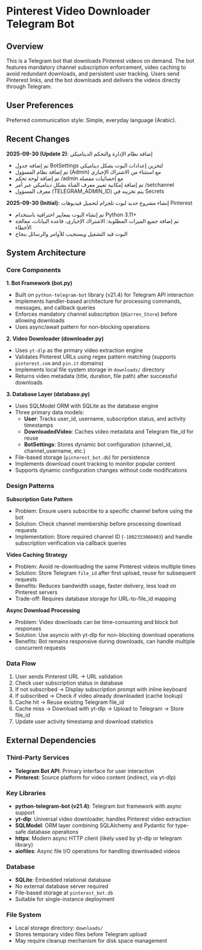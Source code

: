 # Pinterest Video Downloader Telegram Bot

## Overview

This is a Telegram bot that downloads Pinterest videos on demand. The bot features mandatory channel subscription enforcement, video caching to avoid redundant downloads, and persistent user tracking. Users send Pinterest links, and the bot downloads and delivers the videos directly through Telegram.

## User Preferences

Preferred communication style: Simple, everyday language (Arabic).

## Recent Changes

**2025-09-30 (Update 2)**: إضافة نظام الإدارة والتحكم الديناميكي
- تم إضافة جدول BotSettings لتخزين إعدادات البوت بشكل ديناميكي
- تم إضافة نظام المسؤول (Admin) مع استثناء من الاشتراك الإجباري
- تم إضافة لوحة تحكم /admin مع إحصائيات مفصلة
- تم إضافة إمكانية تغيير معرف القناة بشكل ديناميكي عبر أمر /setchannel
- معرف المسؤول (TELEGRAM_ADMIN_ID) يتم تخزينه في Secrets

**2025-09-30 (Initial)**: إنشاء مشروع جديد لبوت تلجرام لتحميل فيديوهات Pinterest
- تم إنشاء البوت بمعايير احترافية باستخدام Python 3.11+
- تم إضافة جميع الميزات المطلوبة: الاشتراك الإجباري، قاعدة البيانات، معالجة الأخطاء
- البوت قيد التشغيل ويستجيب للأوامر والرسائل بنجاح

## System Architecture

### Core Components

**1. Bot Framework (bot.py)**
- Built on `python-telegram-bot` library (v21.4) for Telegram API interaction
- Implements handler-based architecture for processing commands, messages, and callback queries
- Enforces mandatory channel subscription (`@Garren_Store`) before allowing downloads
- Uses async/await pattern for non-blocking operations

**2. Video Downloader (downloader.py)**
- Uses `yt-dlp` as the primary video extraction engine
- Validates Pinterest URLs using regex pattern matching (supports `pinterest.com` and `pin.it` domains)
- Implements local file system storage in `downloads/` directory
- Returns video metadata (title, duration, file path) after successful downloads

**3. Database Layer (database.py)**
- Uses SQLModel ORM with SQLite as the database engine
- Three primary data models:
  - **User**: Tracks user_id, username, subscription status, and activity timestamps
  - **DownloadedVideo**: Caches video metadata and Telegram file_id for reuse
  - **BotSettings**: Stores dynamic bot configuration (channel_id, channel_username, etc.)
- File-based storage (`pinterest_bot.db`) for persistence
- Implements download count tracking to monitor popular content
- Supports dynamic configuration changes without code modifications

### Design Patterns

**Subscription Gate Pattern**
- Problem: Ensure users subscribe to a specific channel before using the bot
- Solution: Check channel membership before processing download requests
- Implementation: Store required channel ID (`-1002353060403`) and handle subscription verification via callback queries

**Video Caching Strategy**
- Problem: Avoid re-downloading the same Pinterest videos multiple times
- Solution: Store Telegram `file_id` after first upload, reuse for subsequent requests
- Benefits: Reduces bandwidth usage, faster delivery, less load on Pinterest servers
- Trade-off: Requires database storage for URL-to-file_id mapping

**Async Download Processing**
- Problem: Video downloads can be time-consuming and block bot responses
- Solution: Use asyncio with yt-dlp for non-blocking download operations
- Benefits: Bot remains responsive during downloads, can handle multiple concurrent requests

### Data Flow

1. User sends Pinterest URL → URL validation
2. Check user subscription status in database
3. If not subscribed → Display subscription prompt with inline keyboard
4. If subscribed → Check if video already downloaded (cache lookup)
5. Cache hit → Reuse existing Telegram file_id
6. Cache miss → Download with yt-dlp → Upload to Telegram → Store file_id
7. Update user activity timestamp and download statistics

## External Dependencies

### Third-Party Services
- **Telegram Bot API**: Primary interface for user interaction
- **Pinterest**: Source platform for video content (indirect, via yt-dlp)

### Key Libraries
- **python-telegram-bot (v21.4)**: Telegram bot framework with async support
- **yt-dlp**: Universal video downloader, handles Pinterest video extraction
- **SQLModel**: ORM layer combining SQLAlchemy and Pydantic for type-safe database operations
- **httpx**: Modern async HTTP client (likely used by yt-dlp or telegram library)
- **aiofiles**: Async file I/O operations for handling downloaded videos

### Database
- **SQLite**: Embedded relational database
- No external database server required
- File-based storage at `pinterest_bot.db`
- Suitable for single-instance deployment

### File System
- Local storage directory: `downloads/`
- Stores temporary video files before Telegram upload
- May require cleanup mechanism for disk space management